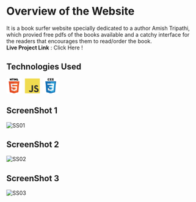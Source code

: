 # Overview of the Website
It is a book surfer website specially dedicated to a author Amish Tripathi, which provied free pdfs of the books available and a catchy interface for the readers that encourages them to read/order the book.
<br>
**Live Project Link** : <a href="https://amishverse.netlify.app/" style="text-decoration: none;"> Click Here !</a>

## Technologies Used
<img src="https://raw.githubusercontent.com/devicons/devicon/master/icons/html5/html5-original-wordmark.svg" alt="html5" width="40" height="40"/>&nbsp;
<img src="https://raw.githubusercontent.com/devicons/devicon/master/icons/javascript/javascript-original.svg" alt="javascript" width="40" height="40"/>&nbsp;
<img src="https://raw.githubusercontent.com/devicons/devicon/master/icons/css3/css3-original-wordmark.svg" alt="css3" width="40" height="40"/>&nbsp;

## ScreenShot 1
![SS01](https://github.com/himxnshutripathi/amishverse/assets/55108251/f346904d-aa2e-4a99-a8eb-0d499097f365)

## ScreenShot 2
![SS02](https://github.com/himxnshutripathi/amishverse/assets/55108251/302816e7-9e01-4fbb-ad38-4af71ac93eda)

## ScreenShot 3
![SS03](https://github.com/himxnshutripathi/amishverse/assets/55108251/3df9ab54-6320-4505-84bb-374c154584ba)

